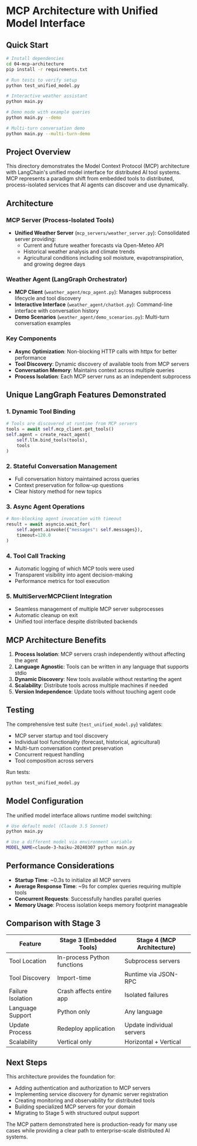 # MCP Architecture with Unified Model Interface

## Quick Start

```bash
# Install dependencies
cd 04-mcp-architecture
pip install -r requirements.txt

# Run tests to verify setup
python test_unified_model.py

# Interactive weather assistant
python main.py

# Demo mode with example queries
python main.py --demo

# Multi-turn conversation demo
python main.py --multi-turn-demo
```

## Project Overview

This directory demonstrates the Model Context Protocol (MCP) architecture with LangChain's unified model interface for distributed AI tool systems. MCP represents a paradigm shift from embedded tools to distributed, process-isolated services that AI agents can discover and use dynamically.

## Architecture

### MCP Server (Process-Isolated Tools)
- **Unified Weather Server** (`mcp_servers/weather_server.py`): Consolidated server providing:
  - Current and future weather forecasts via Open-Meteo API
  - Historical weather analysis and climate trends
  - Agricultural conditions including soil moisture, evapotranspiration, and growing degree days

### Weather Agent (LangGraph Orchestrator)
- **MCP Client** (`weather_agent/mcp_agent.py`): Manages subprocess lifecycle and tool discovery
- **Interactive Interface** (`weather_agent/chatbot.py`): Command-line interface with conversation history
- **Demo Scenarios** (`weather_agent/demo_scenarios.py`): Multi-turn conversation examples

### Key Components
- **Async Optimization**: Non-blocking HTTP calls with httpx for better performance
- **Tool Discovery**: Dynamic discovery of available tools from MCP servers
- **Conversation Memory**: Maintains context across multiple queries
- **Process Isolation**: Each MCP server runs as an independent subprocess

## Unique LangGraph Features Demonstrated

### 1. Dynamic Tool Binding
```python
# Tools are discovered at runtime from MCP servers
tools = await self.mcp_client.get_tools()
self.agent = create_react_agent(
    self.llm.bind_tools(tools),
    tools
)
```

### 2. Stateful Conversation Management
- Full conversation history maintained across queries
- Context preservation for follow-up questions
- Clear history method for new topics

### 3. Async Agent Operations
```python
# Non-blocking agent invocation with timeout
result = await asyncio.wait_for(
    self.agent.ainvoke({"messages": self.messages}),
    timeout=120.0
)
```

### 4. Tool Call Tracking
- Automatic logging of which MCP tools were used
- Transparent visibility into agent decision-making
- Performance metrics for tool execution

### 5. MultiServerMCPClient Integration
- Seamless management of multiple MCP server subprocesses
- Automatic cleanup on exit
- Unified tool interface despite distributed backends

## MCP Architecture Benefits

1. **Process Isolation**: MCP servers crash independently without affecting the agent
2. **Language Agnostic**: Tools can be written in any language that supports stdio
3. **Dynamic Discovery**: New tools available without restarting the agent
4. **Scalability**: Distribute tools across multiple machines if needed
5. **Version Independence**: Update tools without touching agent code

## Testing

The comprehensive test suite (`test_unified_model.py`) validates:
- MCP server startup and tool discovery
- Individual tool functionality (forecast, historical, agricultural)
- Multi-turn conversation context preservation
- Concurrent request handling
- Tool composition across servers

Run tests:
```bash
python test_unified_model.py
```

## Model Configuration

The unified model interface allows runtime model switching:

```bash
# Use default model (Claude 3.5 Sonnet)
python main.py

# Use a different model via environment variable
MODEL_NAME=claude-3-haiku-20240307 python main.py
```

## Performance Considerations

- **Startup Time**: ~0.3s to initialize all MCP servers
- **Average Response Time**: ~9s for complex queries requiring multiple tools
- **Concurrent Requests**: Successfully handles parallel queries
- **Memory Usage**: Process isolation keeps memory footprint manageable

## Comparison with Stage 3

| Feature | Stage 3 (Embedded Tools) | Stage 4 (MCP Architecture) |
|---------|-------------------------|---------------------------|
| Tool Location | In-process Python functions | Subprocess servers |
| Tool Discovery | Import-time | Runtime via JSON-RPC |
| Failure Isolation | Crash affects entire app | Isolated failures |
| Language Support | Python only | Any language |
| Update Process | Redeploy application | Update individual servers |
| Scalability | Vertical only | Horizontal + Vertical |

## Next Steps

This architecture provides the foundation for:
- Adding authentication and authorization to MCP servers
- Implementing service discovery for dynamic server registration
- Creating monitoring and observability for distributed tools
- Building specialized MCP servers for your domain
- Migrating to Stage 5 with structured output support

The MCP pattern demonstrated here is production-ready for many use cases while providing a clear path to enterprise-scale distributed AI systems.